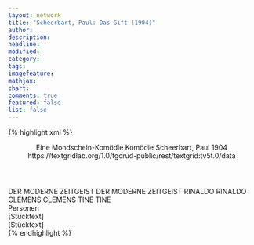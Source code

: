 ```yaml
---
layout: network
title: "Scheerbart, Paul: Das Gift (1904)"
author:
description:
headline:
modified:
category:
tags:
imagefeature:
mathjax:
chart:
comments: true
featured: false
list: false
---
```

{% highlight xml %}
<?xml-model href="http://raw.githubusercontent.com/DLiNa/project/master/rules/lina.rnc"?><?xml-model href="http://raw.githubusercontent.com/DLiNa/project/master/rules/lina.sch"?>
<play xmlns="http://lina.digital">
  <header>
    <title>Das Gift</title>
    <subtitle>Eine Mondschein-Komödie</subtitle>
    <genretitle>Komödie</genretitle>
    <author>Scheerbart, Paul</author>
    <date type="print" when="1904">1904</date>
    <date type="premiere"/>
    <date type="written"/>
    <source>https://textgridlab.org/1.0/tgcrud-public/rest/textgrid:tv5t.0/data</source>
  </header>
  <personae>
    <character>
      <name>DER MODERNE ZEITGEIST</name>
      <alias xml:id="der_moderne_zeitgeist">
        <name>DER MODERNE ZEITGEIST</name>
      </alias>
    </character>
    <character>
      <name>RINALDO</name>
      <alias xml:id="rinaldo">
        <name>RINALDO</name>
      </alias>
    </character>
    <character>
      <name>CLEMENS</name>
      <alias xml:id="clemens">
        <name>CLEMENS</name>
      </alias>
    </character>
    <character>
      <name>TINE</name>
      <alias xml:id="tine">
        <name>TINE</name>
      </alias>
    </character>
  </personae>
  <text>
    <div>
      <head>Personen</head>
    </div>
    <div>
      <head>[Stücktext]</head>
      <div>
        <head>[Stücktext]</head>
        <sp who="#der_moderne_zeitgeist">
          <amount n="5" unit="speech_acts"/>
          <amount n="139" unit="words"/>
          <amount n="2" unit="lines"/>
          <amount n="770" unit="chars"/>
        </sp>
        <sp who="#rinaldo">
          <amount n="11" unit="speech_acts"/>
          <amount n="500" unit="words"/>
          <amount n="4" unit="lines"/>
          <amount n="2741" unit="chars"/>
        </sp>
        <sp who="#clemens">
          <amount n="24" unit="speech_acts"/>
          <amount n="256" unit="words"/>
          <amount n="20" unit="lines"/>
          <amount n="1340" unit="chars"/>
        </sp>
        <sp who="#tine">
          <amount n="16" unit="speech_acts"/>
          <amount n="193" unit="words"/>
          <amount n="13" unit="lines"/>
          <amount n="1026" unit="chars"/>
        </sp>
      </div>
    </div>
  </text>
</play>
{% endhighlight %}